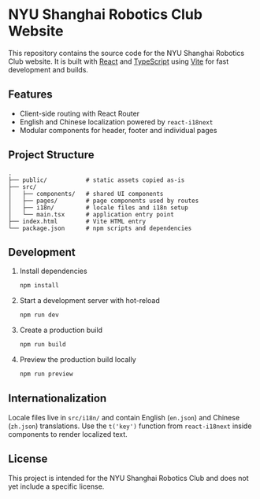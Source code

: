 # NYU Shanghai Robotics Club Website

This repository contains the source code for the NYU Shanghai Robotics Club website.
It is built with [React](https://react.dev/) and [TypeScript](https://www.typescriptlang.org/) using [Vite](https://vitejs.dev/) for fast development and builds.

## Features
- Client-side routing with React Router
- English and Chinese localization powered by `react-i18next`
- Modular components for header, footer and individual pages

## Project Structure
```
.
├── public/           # static assets copied as-is
├── src/
│   ├── components/   # shared UI components
│   ├── pages/        # page components used by routes
│   ├── i18n/         # locale files and i18n setup
│   └── main.tsx      # application entry point
├── index.html        # Vite HTML entry
└── package.json      # npm scripts and dependencies
```

## Development
1. Install dependencies
   ```bash
   npm install
   ```
2. Start a development server with hot-reload
   ```bash
   npm run dev
   ```
3. Create a production build
   ```bash
   npm run build
   ```
4. Preview the production build locally
   ```bash
   npm run preview
   ```

## Internationalization
Locale files live in `src/i18n/` and contain English (`en.json`) and Chinese (`zh.json`) translations.
Use the `t('key')` function from `react-i18next` inside components to render localized text.

## License
This project is intended for the NYU Shanghai Robotics Club and does not yet include a specific license.
